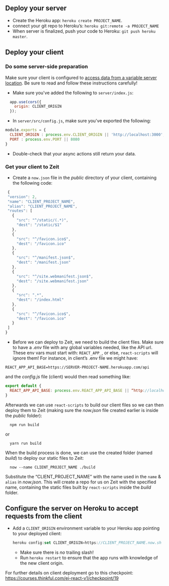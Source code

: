 ## Deploy your server

* Create the Heroku app: `heroku create PROJECT_NAME`.
* connect your git repo to Heroku’s: `heroku git:remote -a PROJECT_NAME`
* When server is finalized, push your code to Heroku: `git push heroku master`.

## Deploy your client

### Do some server-side preparation

Make sure your client is configured to [access data from a variable server location](https://courses.thinkful.com/react-001v3/assignment/1.2.1). Be sure to read and follow these instructions carefully!
  * Make sure you've added the following to `server/index.js`:
  ```js
    app.use(cors({
      origin: CLIENT_ORIGIN
    });
  ```
  * In `server/src/config.js`, make sure you've exported the following:
  ```js
  module.exports = {
    CLIENT_ORIGIN : process.env.CLIENT_ORIGIN || 'http://localhost:3000',
    PORT : process.env.PORT || 8080
  }
  ```
  * Double-check that your async actions still return your data.
  
### Get your client to Zeit

* Create a `now.json` file in the *public* directory of your client, containing the following code:

```js
 {
 "version": 2,
 "name": "CLIENT_PROJECT_NAME",
 "alias": "CLIENT_PROJECT_NAME",
 "routes": [
   {
     "src": "^/static/(.*)",
     "dest": "/static/$1"
   },
   {
     "src": "^/favicon.ico$",
     "dest": "/favicon.ico"
   },
   {
     "src": "^/manifest.json$",
     "dest": "/manifest.json"
   },
   {
     "src": "^/site.webmanifest.json$",
     "dest": "/site.webmanifest.json"
   },
   {
     "src": ".*",
     "dest": "/index.html"
   },
   {
     "src": "^/favicon.ico$",
     "dest": "/favicon.ico"
   }
 ]
}


```
* Before we can deploy to Zeit, we need to build the client files. Make sure to have a *_.env_* file with any global variables needed, like the API url. These env vars must start with:
`REACT_APP_`, or else, `react-scripts` will ignore them! For instance, in client’s .env file we might have:
```
REACT_APP_API_BASE=https://SERVER-PROJECT-NAME.herokuapp.com/api
```
and the _config.js_ file (client) would then read something like:
```js
export default {
  REACT_APP_API_BASE: process.env.REACT_APP_API_BASE || “http://localhost:8080/api”
}
```
Afterwards we can use `react-scripts` to build our client files so we can then deploy them to Zeit (making sure the _now.json_ file created earlier is inside the *public* folder):
```
  npm run build
```
or
```
  yarn run build
```
When the build process is done, we can use the created folder (named _build_) to deploy our static files to Zeit:
```
  now --name CLIENT_PROJECT_NAME ./build
```
Substitute the “CLIENT_PROJECT_NAME” with the name used in the `name` & `alias` in _now.json_. This will create a repo for us on Zeit with the specified name, containing the static files built by `react-scripts` inside the _build_ folder.


## Configure the server on Heroku to accept requests from the client

* Add a `CLIENT_ORIGIN` environment variable to your Heroku app pointing to your deployed client:
  ```js
  heroku config:set CLIENT_ORIGIN=https://CLIENT_PROJECT_NAME.now.sh
  ```
  * Make sure there is _no_ trailing slash!
  * Run `heroku restart` to ensure that the app runs with knowledge of the new client origin.

For further details on client deployment go to this checkpoint:
https://courses.thinkful.com/ei-react-v1/checkpoint/19  
